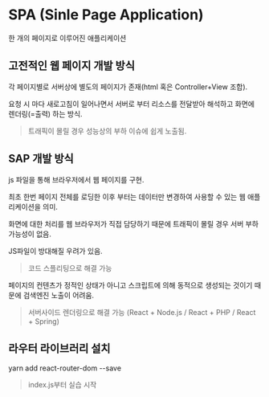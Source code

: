 # SPA (Sinle Page Application)

한 개의 페이지로 이루어진 애플리케이션

## 고전적인 웹 페이지 개발 방식

각 페이지별로 서버상에 별도의 페이지가 존재(html 혹은 Controller+View 조합).

요청 시 마다 새로고침이 일어나면서 서버로 부터 리소스를 전달받아 해석하고 화면에 렌더링(=출력) 하는 방식.

> 트래픽이 몰릴 경우 성능상의 부하 이슈에 쉽게 노출됨.

## SAP 개발 방식

js 파일을 통해 브라우저에서 웹 페이지를 구현.

최초 한번 페이지 전체를 로딩한 이후 부터는 데이터만 변경하여 사용할 수 있는 웹 애플리케이션을 의미.

화면에 대한 처리를 웹 브라우저가 직접 담당하기 때문에 트래픽이 몰릴 경우 서버 부하 가능성이 없음.

JS파일이 방대해질 우려가 있음.

>  코드 스플리팅으로 해결 가능

페이지의 컨텐츠가 정적인 상태가 아니고 스크립트에 의해 동적으로 생성되는 것이기 때문에 검색엔진 노출이 어려움.

> 서버사이드 렌더링으로 해결 가능 (React + Node.js / React + PHP / React + Spring)


## 라우터 라이브러리 설치

yarn add react-router-dom --save

> index.js부터 실습 시작